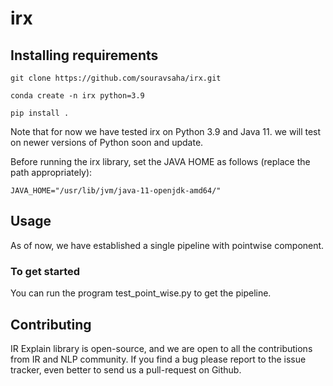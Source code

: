 # irx

## Installing requirements

```
git clone https://github.com/souravsaha/irx.git
```
```
conda create -n irx python=3.9
```
```
pip install .
```
Note that for now we have tested irx on Python 3.9 and Java 11. we will test on newer versions of Python soon and update.

Before running the irx library, set the JAVA HOME as follows (replace the path appropriately):
```
JAVA_HOME="/usr/lib/jvm/java-11-openjdk-amd64/"
```

## Usage

As of now, we have established a single pipeline with pointwise component. 

### To get started 

You can run the program test_point_wise.py to get the pipeline. 

## Contributing

IR Explain library is open-source, and we are open to all the contributions from IR and NLP community. If you find a bug please report to the issue tracker, even better to send us a pull-request on Github. 
